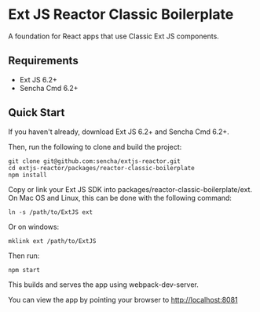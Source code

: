 # Ext JS Reactor Classic Boilerplate

A foundation for React apps that use Classic Ext JS components.

## Requirements

* Ext JS 6.2+
* Sencha Cmd 6.2+

## Quick Start

If you haven't already, download Ext JS 6.2+ and Sencha Cmd 6.2+.

Then, run the following to clone and build the project:

    git clone git@github.com:sencha/extjs-reactor.git
    cd extjs-reactor/packages/reactor-classic-boilerplate
    npm install

Copy or link your Ext JS SDK into packages/reactor-classic-boilerplate/ext.  On Mac OS and Linux, this can be done with the following command:

```
ln -s /path/to/ExtJS ext
```

Or on windows:

```
mklink ext /path/to/ExtJS
```

Then run:

    npm start

This builds and serves the app using webpack-dev-server.

You can view the app by pointing your browser to [http://localhost:8081](http://localhost:8081)

